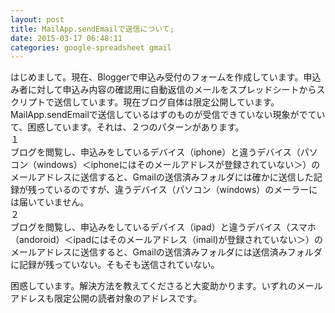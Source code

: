 ```yaml
---
layout: post
title: MailApp.sendEmailで送信について;
date: 2015-03-17 06:48:11
categories: google-spreadsheet gmail
---
```

<!-- {% raw %} -->
<p>はじめまして。現在、Bloggerで申込み受付のフォームを作成しています。申込み者に対して申込み内容の確認用に自動返信のメールをスプレッドシートからスクリプトで送信しています。現在ブログ自体は限定公開しています。<br>
MailApp.sendEmailで送信しているはずのものが受信できていない現象がでていて、困惑しています。それは、２つのパターンがあります。<br>
１<br>
ブログを閲覧し、申込みをしているデバイス（iphone）と違うデバイス（パソコン（windows）＜iphoneにはそのメールアドレスが登録されていない＞）のメールアドレスに送信すると、Gmailの送信済みフォルダには確かに送信した記録が残っているのですが、違うデバイス（パソコン（windows）のメーラーには届いていません。<br>
２<br>
ブログを閲覧し、申込みをしているデバイス（ipad）と違うデバイス（スマホ（andoroid）＜ipadにはそのメールアドレス（imail)が登録されていない＞）のメールアドレスに送信すると、Gmailの送信済みフォルダには送信済みフォルダに記録が残っていない。そもそも送信されていない。</p>

<p>困惑しています。解決方法を教えてくださると大変助かります。いずれのメールアドレスも限定公開の読者対象のアドレスです。</p>
<!-- {% endraw %} -->
